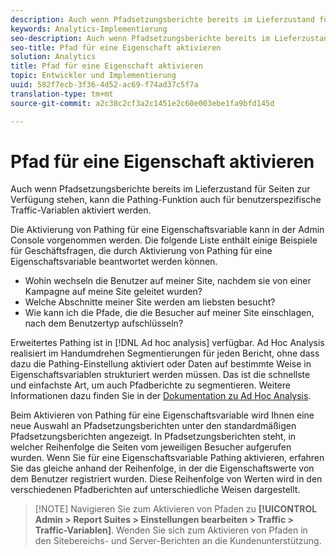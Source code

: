 ```yaml
---
description: Auch wenn Pfadsetzungsberichte bereits im Lieferzustand für Seiten zur Verfügung stehen, kann die Pathing-Funktion auch für benutzerspezifische Traffic-Variablen aktiviert werden.
keywords: Analytics-Implementierung
seo-description: Auch wenn Pfadsetzungsberichte bereits im Lieferzustand für Seiten zur Verfügung stehen, kann die Pathing-Funktion auch für benutzerspezifische Traffic-Variablen aktiviert werden.
seo-title: Pfad für eine Eigenschaft aktivieren
solution: Analytics
title: Pfad für eine Eigenschaft aktivieren
topic: Entwickler und Implementierung
uuid: 582f7ecb-3f36-4d52-ac69-f74ad37c5f7a
translation-type: tm+mt
source-git-commit: a2c38c2cf3a2c1451e2c60e003ebe1fa9bfd145d

---
```



# Pfad für eine Eigenschaft aktivieren

Auch wenn Pfadsetzungsberichte bereits im Lieferzustand für Seiten zur Verfügung stehen, kann die Pathing-Funktion auch für benutzerspezifische Traffic-Variablen aktiviert werden.

Die Aktivierung von Pathing für eine Eigenschaftsvariable kann in der Admin Console vorgenommen werden. Die folgende Liste enthält einige Beispiele für Geschäftsfragen, die durch Aktivierung von Pathing für eine Eigenschaftsvariable beantwortet werden können.

* Wohin wechseln die Benutzer auf meiner Site, nachdem sie von einer Kampagne auf meine Site geleitet wurden?
* Welche Abschnitte meiner Site werden am liebsten besucht?
* Wie kann ich die Pfade, die die Besucher auf meiner Site einschlagen, nach dem Benutzertyp aufschlüsseln?

Erweitertes Pathing ist in [!DNL Ad hoc analysis] verfügbar. Ad Hoc Analysis realisiert im Handumdrehen Segmentierungen für jeden Bericht, ohne dass dazu die Pathing-Einstellung aktiviert oder Daten auf bestimmte Weise in Eigenschaftsvariablen strukturiert werden müssen. Das ist die schnellste und einfachste Art, um auch Pfadberichte zu segmentieren. Weitere Informationen dazu finden Sie in der [Dokumentation zu Ad Hoc Analysis](https://marketing.adobe.com/resources/help/en_US/dsc/).

Beim Aktivieren von Pathing für eine Eigenschaftsvariable wird Ihnen eine neue Auswahl an Pfadsetzungsberichten unter den standardmäßigen Pfadsetzungsberichten angezeigt. In Pfadsetzungsberichten steht, in welcher Reihenfolge die Seiten vom jeweiligen Besucher aufgerufen wurden. Wenn Sie für eine Eigenschaftsvariable Pathing aktivieren, erfahren Sie das gleiche anhand der Reihenfolge, in der die Eigenschaftswerte von dem Benutzer registriert wurden. Diese Reihenfolge von Werten wird in den verschiedenen Pfadberichten auf unterschiedliche Weisen dargestellt.

> [!NOTE] Navigieren Sie zum Aktivieren von Pfaden zu **[!UICONTROL Admin &gt; Report Suites &gt; Einstellungen bearbeiten &gt; Traffic &gt; Traffic-Variablen]**. Wenden Sie sich zum Aktivieren von Pfaden in den Sitebereichs- und Server-Berichten an die Kundenunterstützung.

